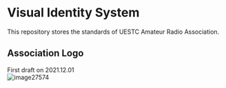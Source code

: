 # Visual Identity System
This repository stores the standards of UESTC Amateur Radio Association.

## Association Logo
First draft on 2021.12.01     
![image27574](https://user-images.githubusercontent.com/51412849/144187617-0d89fb86-e2cd-44eb-9a65-676cac9ce960.png)


